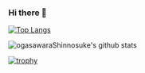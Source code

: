### Hi there 👋

[![Top Langs](https://github-readme-stats.vercel.app/api/top-langs/?username=ogasawaraShinnosuke&hide=jupyternotebook,javascript,html&layout=compact)](https://github.com/ogasawaraShinnosuke/github-readme-stats)

![ogasawaraShinnosuke's github stats](https://github-readme-stats.vercel.app/api?username=ogasawaraShinnosuke&show_icons=true&theme=radical)

[![trophy](https://github-profile-trophy.vercel.app/?username=ogasawaraShinnosuke&theme=onedark&rank=SSS,SS,S,AAA,AA,A,SECRET)](https://github.com/ogasawaraShinnosuke/github-profile-trophy)
